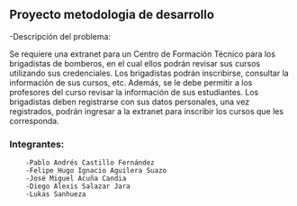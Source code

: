 ## Proyecto metodologia de desarrollo

-Descripción del problema:

Se requiere una extranet para un Centro de Formación Técnico para los brigadistas de bomberos, en el cual ellos podrán revisar sus cursos utilizando sus credenciales. Los brigadistas podrán inscribirse, consultar la información de sus cursos, etc. Además, se le debe permitir a los profesores del curso revisar la información de sus estudiantes. Los brigadistas deben registrarse con sus datos personales, una vez registrados, podrán ingresar a la extranet para inscribir los cursos que les corresponda.

### Integrantes:
        -Pablo Andrés Castillo Fernández
        -Felipe Hugo Ignacio Aguilera Suazo
        -José Miguel Acuña Candia
        -Diego Alexis Salazar Jara
        -Lukas Sanhueza
